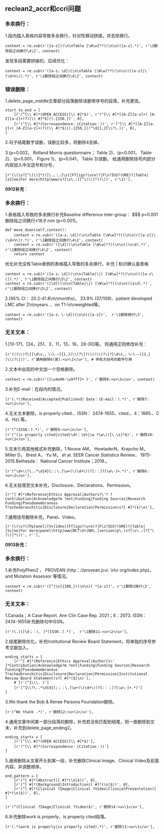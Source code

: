 ## reclean2_accr和ccri问题
### 多余换行：
1.段内插入表格内容导致多余换行，针对性移动拼接，并去除换行。
```
context = re.sub(r'([a-z])(\n\nTable [\W\w]*?)(\n\n)([a-z].*)', r'\1删除段之间换行\4\2', context)
```
发现多段需要拼接的，后续优化：
```
context = re.sub(r'([a-z，\d])(\n\nTable [\W\w]*?)(\n\n)(([a-z]|\(\d+%\)).*)', r'\1删除段之间换行\4\2', context)
```

### 错误删除：
1.delete_page_middle文章部分段落删除误删带序号的段落，补充更改。
```
start_to_end = [
    [r'(^[\\ #]*(OPEN ACCESS)[\\ #]*$)', r'(^[\\ #]*([A-Z][a-z]+( [A-Z][a-z]+)?)[\\ #]*$)|(.{250,})', 0],
    [r'(^[\\ #]*(Correspondence：|Citation：))', r'(^[\\ #]*([A-Z][a-z]+( [A-Z][a-z]+)?)[\\ #]*$)|(.{250,}|(^\d{1,2}\\?\.))', 0],
]
```

2.句子结尾数字误删，误删比较多，将删除4去掉。

3.(p=0.002， Rolland Morris questionnaire； Table 2)、(p<0.001， Table 2)、(p<0.001， Figure 1)、(p=0.041， Table 3)误删。
给通用删除括号内部分内容加入中文逗号和分号。
```
[r'(\(\s?[^\(\)]*)([\.;；，]\s([Ff]igs?(ure)?|F\s?IGS?(URE)?|Table|[sS]ee|For more|http|www)s?[\s\.:][^\(\)]*)(\))', r'\1)'], 
```

**0912补充**：
### 多余换行：
1.表格插入导致的多余换行补充Baseline difference inter-group： $$$ p<0.001删除段之间换行±18.9 mm (p<0.001)。
```
def move_duan(self,context):
    context = re.sub(r'([a-z，\d])(\n\nTable [\W\w]*?)(\n\n)(([a-z]|\(\d+%\)).*)', r'\1删除段之间换行\4\2', context)
    context = re.sub(r'([\d])(\n\nTable [\W\w]*?)(\n\n)((±\d).*)', r'\1删除段之间换行\4\2', context)
    return context
```
优化补充没有Table表例的表格插入导致的多余换行，补充 | 标识确认是表格
```
context = re.sub(r'([a-z，\d])(\n\n(Table|\|) [\W\w]*?)(\n\n)(([a-z\(]).*)', r'\1删除段之间换行\5\2', context)
context = re.sub(r'([\d])(\n\n(Table|\|) [\W\w]*?)(\n\n)((±\d).*)', r'\1删除段之间换行\5\2', context)
```

2.(95% CI： 20.2-41.8\n\nmonths)， 33.9% (37/109)、patient developed LMC after 2\n\nyears. 、on T1-\n\nweighted等。
```
context = re.sub(r'([a-z，\-\d])(\n\n)([a-z])',  r'\1删除换行\3', context)
```

### 无关文本：
1.\[10-171、\[24，251、3，11，13，16，28-30\]等。
将通用正则修改补充：
```
[r'(((\\)?\[[\d\s,，\–\-—]{1,}(\\)?\]?)|((\\)?\[?[\d\s,，\–\-—]{1,}(\\)?\]))', r'通用删除6(英):<u>\1</u>'], # 带有方括号的数字引用
```

2.文本中出现的中文加一个空格删除。
```
context = re.sub(r'([\u4e00-\u9fff]+ )', r'删除8:<u>\1</u>', context)
```

3.补充E-mail：在段内的情况。
```
[r'(.*((Received|Accepted|Published) Date：|E-mail：).*)', r'删除7:<u>\1</u>'],
```

4.无关文本删除，is properly cited.、ISSN： 2474-1655、cited.、4：1685.、C d、Hz).等。
```
[r'(^(ISSN：).*)', r'删除9:<u>\1</u>'],
[r'(^(is properly cited|cited|\d+：\d+|\w ?\w\))[\.\s]*$)', r'删除10:<u>\1</u>'],
```

5.文末引用其他格式补充删除，1.Noone AM， HowladerN，Krapcho M， Miller D， Brest A， Yu M， et al. SEER Cancer Statistics Review， 1975-2015.Bethesda： National Cancer Institute；2018.。
```
[r'(^\d+\\?\..*\d{4}[;；\.]\w+(\(\d+\))?[:：]?[\w\-]+.*)', r'删除6:<u>\1</u>'],
```

6.无关段落至文末补充，Disclosure、Declarations、Permission。
```
[r'^[ #]*(Reference|Ethics Approval|Authors?\'? ?Contribution|Acknowledge?m ?ent|Funding|Funding Sources|Research Funding|Pseudomembranous Tracheobronchitis|Disclosure|Declaration|Permission)s?[ #]*($|\n)'],
```

7.通用括号删除补充，Panel、Video。
```
[r'(\(\s?([Pp]anel|[Vv]ideo|[Ff]igs?(ure)?|F\s?IGS?(URE)?|Table|[Ss]ee|For more|panel|http|www|NCT\d+|NO\.|version|p\.)s?[\s\.:]?[^\(\)]*\))', r''],
```

**0913补充：**
### 多余换行：
1.补充PolyPhen2 ， PROVEAN (http：//provean.jcvi. \n\n org/index.php)， and Mutation Assessor 等情况。
```
context = re.sub(r'([^|\n]{100,})(\n\n)( *[a-z])', r'\1删除2换行\3', context)
```

### 无关文本：
1.Canada：A Case Report. Ann Clin Case Rep. 2021；6：2073. ISSN： 2474-1655补充删除句中ISSN。
```
[r'(\.)([\d；：\. ]*(ISSN：).*)',  r'\1删除11:<u>\2</u>'],
```

2.结尾删除优化，补充Institutional Review Board Statement，将单独的序号参考文献加入。
```
ending_starts = [
    [r'^[ #]*(Reference|Ethics Approval|Author[s\' ]*Contribution|Acknowledge?m ?ent|Funding|Funding Sources|Research Funding|Pseudomembranous Tracheobronchitis|Disclosure|Declaration|Permission|Institutional Review Board Statement)s?[ #]*($|\n)'],
    # [r'(^1\\\. )']
    [r'(^1\\?\..*\d{4}[;；：\.]\w+(\(\d+\))?[:：；]?[\w\-]+.*)']
]
```

3.We thank the Bob & Renee Parsons Foundation删除。
```
[r'(^We thank .*)', r'删除12:<u>\1</u>'],
```

4.通用文章中间某一部分段落的删除，补充若没有匹配到结尾，则一直删除到文末，补充到delete_page_ending2。
```
ending_starts = [
    [r'(^[\\ #]*(OPEN ACCESS)[\\ #]*$)'],
    [r'(^[\\ #]*(Correspondence：|Citation：))']
]
```

5.通用删除从文章开头到某一段，补充删除Clinical Image、Clinical Video及前面内容，并调整顺序。
```
end_pattern = [
    [r'(^[ #]*(Abstract)[ #]*(\n|$))', 0],
    [r'(^[ #]*(Background|Introduction)[ #]*(\n|$))', 0],
    [r'(^[ #]*(Clinical ?Image|Clinical ?Video|ClinicalPresentation)[ #]*(\n|$))', 0],
]
```
```
[r'(^(Clinical ?Image|Clinical ?Video)$)', r'删除14:<u>\1</u>'],
```

6.补充删除work is properly、is properly cited段落。
```
[r'(.*(work is properly|is properly cited).*)', r'删除13:<u>\1</u>'],
```




